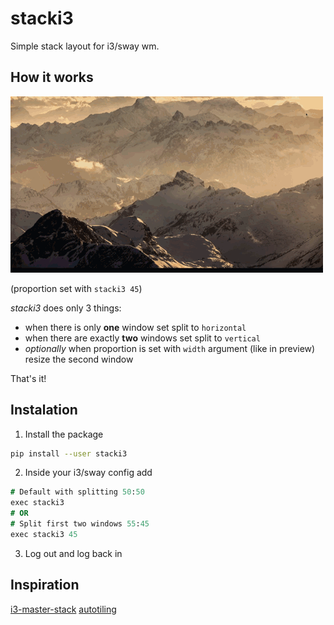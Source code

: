 # stacki3

Simple stack layout for i3/sway wm.

## How it works

![Preview](./preview.gif)

(proportion set with `stacki3 45`)

_stacki3_ does only 3 things:

- when there is only **one** window set split to `horizontal`
- when there are exactly **two** windows set split to `vertical`
- _optionally_ when proportion is set with `width` argument (like in preview) resize the second window

That's it!

## Instalation

1. Install the package

```bash
pip install --user stacki3
```

2. Inside your i3/sway config add

```i3
# Default with splitting 50:50
exec stacki3
# OR
# Split first two windows 55:45
exec stacki3 45
```

3. Log out and log back in

## Inspiration

[i3-master-stack](https://github.com/windwp/i3-master-stack)
[autotiling](https://github.com/nwg-piotr/autotiling)
